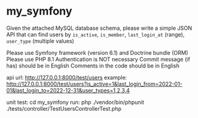 # my_symfony
Given the attached MySQL database schema, please write a simple JSON API that can find users by `is_active`, `is_member`, `last_login_at` (range), `user_type` (multiple values)

Please use Symfony framework (version 6.1) and Doctrine bundle (ORM)
Please use PHP 8.1
Authentication is NOT necessary
Commit message (if has) should be in English
Comments in the code should be in English

api url: http://127.0.0.1:8000/test/users
      example: http://127.0.0.1:8000/test/users?is_active=1&last_login_from=2022-01-01&last_login_to=2022-12-31&user_types=1,2,3,4
      
unit test:
cd my_symfony
run: php ./vendor/bin/phpunit ./tests/controller/TestUsersControllerTest.php
